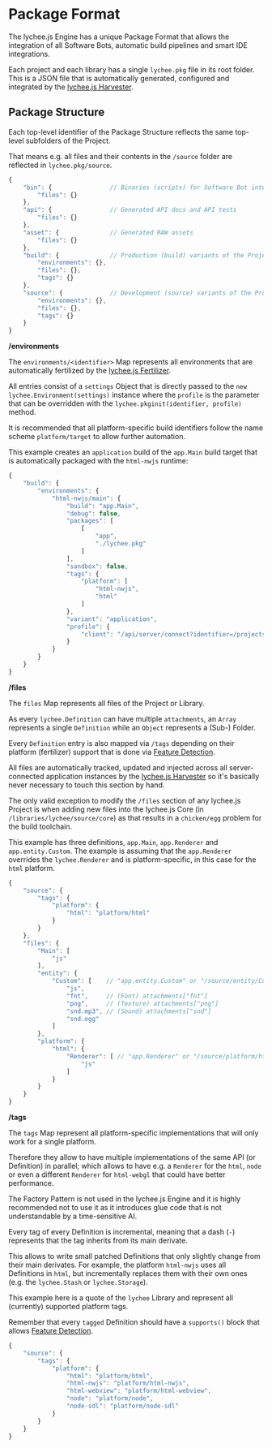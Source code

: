 
# Package Format

The lychee.js Engine has a unique Package Format that
allows the integration of all Software Bots, automatic
build pipelines and smart IDE integrations.

Each project and each library has a single `lychee.pkg`
file in its root folder. This is a JSON file that is
automatically generated, configured and integrated by
the [lychee.js Harvester](../software-bots/lycheejs-harvester.md).


## Package Structure

Each top-level identifier of the Package Structure
reflects the same top-level subfolders of the Project.

That means e.g. all files and their contents in the
`/source` folder are reflected in `lychee.pkg/source`.

```javascript
{
	"bin": {                // Binaries (scripts) for Software Bot integration
		"files": {}
	},
	"api": {                // Generated API docs and API tests
		"files": {}
	},
	"asset": {              // Generated RAW assets
		"files": {}
	},
	"build": {              // Production (build) variants of the Project or Library
		"environments": {},
		"files": {},
		"tags": {}
	},
	"source": {             // Development (source) variants of the Project or Library
		"environments": {},
		"files": {},
		"tags": {}
	}
}
```

**/environments**

The `environments/<identifier>` Map represents all
environments that are automatically fertilized by the
[lychee.js Fertilizer](../software-bots/lycheejs-fertilizer.md).

All entries consist of a `settings` Object that is
directly passed to the `new lychee.Environment(settings)`
instance where the `profile` is the parameter that can
be overridden with the `lychee.pkginit(identifier, profile)`
method.

It is recommended that all platform-specific build
identifiers follow the name scheme `platform/target`
to allow further automation.

This example creates an `application` build of the
`app.Main` build target that is automatically packaged
with the `html-nwjs` runtime:

```javascript
{
	"build": {
		"environments": {
			"html-nwjs/main": {
				"build": "app.Main",
				"debug": false,
				"packages": [
					[
						"app",
						"./lychee.pkg"
					]
				],
				"sandbox": false,
				"tags": {
					"platform": [
						"html-nwjs",
						"html"
					]
				},
				"variant": "application",
				"profile": {
					"client": "/api/server/connect?identifier=/projects/boilerplate"
				}
			}
		}
	}
}
```


**/files**

The `files` Map represents all files of the Project
or Library.

As every `lychee.Definition` can have multiple
`attachments`, an `Array` represents a single
`Definition` while an `Object` represents a (Sub-)
Folder.

Every `Definition` entry is also mapped via `/tags`
depending on their platform (fertilizer) support
that is done via [Feature Detection](../engine-concept/Feature-Detection.md).

All files are automatically tracked, updated and
injected across all server-connected application
instances by the [lychee.js Harvester](../software-bots/lycheejs-harvester.md)
so it's basically never necessary to touch this
section by hand.

The only valid exception to modify the `/files`
section of any lychee.js Project is when adding
new files into the lychee.js Core (in
`/libraries/lychee/source/core`) as that results
in a `chicken/egg` problem for the build toolchain.

This example has three definitions, `app.Main`,
`app.Renderer` and `app.entity.Custom`. The example
is assuming that the `app.Renderer` overrides the
`lychee.Renderer` and is platform-specific, in this
case for the `html` platform.

```javascript
{
	"source": {
		"tags": {
			"platform": {
				"html": "platform/html"
			}
		}
	},
	"files": {
		"Main": [
			"js"
		],
		"entity": {
			"Custom": [    // "app.entity.Custom" or "/source/entity/Custom"
				"js",
				"fnt",     // (Font) attachments["fnt"]
				"png",     // (Texture) attachments["png"]
				"snd.mp3", // (Sound) attachments["snd"]
				"snd.ogg"
			]
		},
		"platform": {
			"html": {
				"Renderer": [ // "app.Renderer" or "/source/platform/html/Renderer"
					"js"
				]
			}
		}
	}
}
```


**/tags**

The `tags` Map represent all platform-specific
implementations that will only work for a single
platform.

Therefore they allow to have multiple implementations
of the same API (or Definition) in parallel; which
allows to have e.g. a `Renderer` for the `html`, `node`
or even a different `Renderer` for `html-webgl` that
could have better performance.

The Factory Pattern is not used in the lychee.js
Engine and it is highly recommended not to use
it as it introduces glue code that is not
understandable by a time-sensitive AI.

Every tag of every Definition is incremental,
meaning that a dash (`-`) represents that the tag
inherits from its main derivate.

This allows to write small patched Definitions that
only slightly change from their main derivates. For
example, the platform `html-nwjs` uses all Definitions
in `html`, but incrementally replaces them with their
own ones (e.g. the `lychee.Stash` or `lychee.Storage`).

This example here is a quote of the `lychee` Library
and represent all (currently) supported platform tags.

Remember that every `tagged` Definition should have a
`supports()` block that allows [Feature Detection](../engine-concept/Feature-Detection.md).

```javascript
{
	"source": {
		"tags": {
			"platform": {
				"html": "platform/html",
				"html-nwjs": "platform/html-nwjs",
				"html-webview": "platform/html-webview",
				"node": "platform/node",
				"node-sdl": "platform/node-sdl"
			}
		}
	}
}
```


